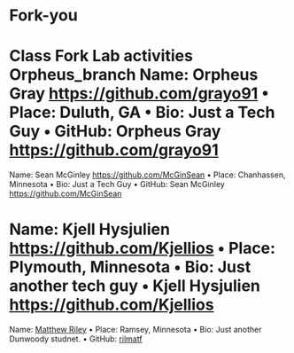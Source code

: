 # Fork-you
Class Fork Lab activities
 Orpheus_branch
Name: Orpheus Gray https://github.com/grayo91
•	Place: Duluth, GA
•	Bio: Just a Tech Guy
•	GitHub: Orpheus Gray https://github.com/grayo91
=======

Name: Sean McGinley https://github.com/McGinSean
•	Place: Chanhassen, Minnesota
•	Bio: Just a Tech Guy
•	GitHub: Sean McGinley https://github.com/McGinSean

Name: Kjell Hysjulien https://github.com/Kjellios
•	Place: Plymouth, Minnesota
•	Bio: Just another tech guy
•	Kjell Hysjulien https://github.com/Kjellios
=======
Name: [Matthew Riley](https://github.com/rilmatf)
•	Place: Ramsey, Minnesota
•	Bio: Just another Dunwoody studnet.
•	GitHub: [rilmatf](https://github.com/rilmatf)

